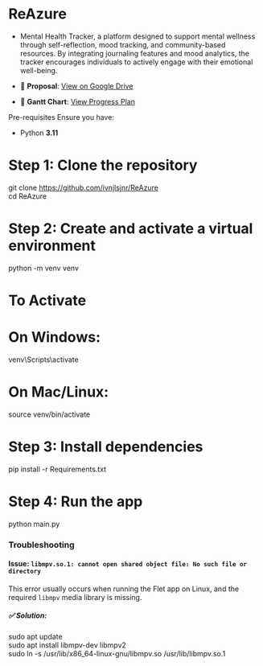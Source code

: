 # ReAzure 
- Mental Health Tracker, a platform designed to support
mental wellness through self-reflection, mood tracking, and community-based resources. By
integrating journaling features and mood analytics, the tracker encourages individuals to actively
engage with their emotional well-being.  

- 📌 **Proposal**: [View on Google Drive](https://drive.google.com/file/d/1AcfpSmkxHPtAycWrDmN0ioSYhyqiX5Qr/view?usp=drive_link)
- 📅 **Gantt Chart**: [View Progress Plan](https://docs.google.com/spreadsheets/d/1ijYl5Bpg2EKnJSlfxoNBIK7D4_sALDX6/edit?usp=sharing&ouid=114568529811023043094&rtpof=true&sd=true)


Pre-requisites
Ensure you have:
- Python **3.11**
 
# Step 1: Clone the repository
git clone https://github.com/ivnjlsjnr/ReAzure  
cd ReAzure

# Step 2: Create and activate a virtual environment
python -m venv venv
# To Activate
# On Windows:
venv\Scripts\activate
# On Mac/Linux:
source venv/bin/activate

# Step 3: Install dependencies
pip install -r Requirements.txt

# Step 4: Run the app
python main.py



### Troubleshooting

#### Issue: `libmpv.so.1: cannot open shared object file: No such file or directory`

This error usually occurs when running the Flet app on Linux, and the required `libmpv` media library is missing.

##### ✅ Solution:


sudo apt update  \
sudo apt install libmpv-dev libmpv2  \
sudo ln -s /usr/lib/x86_64-linux-gnu/libmpv.so /usr/lib/libmpv.so.1  

